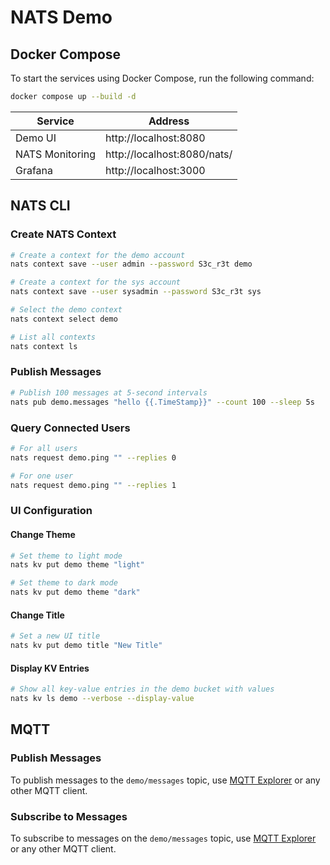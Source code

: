 # NATS Demo

## Docker Compose

To start the services using Docker Compose, run the following command:

```bash
docker compose up --build -d
```

| Service         | Address                     |
| --------------- | --------------------------- |
| Demo UI         | http://localhost:8080       |
| NATS Monitoring | http://localhost:8080/nats/ |
| Grafana         | http://localhost:3000       |

## NATS CLI

### Create NATS Context

```bash
# Create a context for the demo account
nats context save --user admin --password S3c_r3t demo

# Create a context for the sys account
nats context save --user sysadmin --password S3c_r3t sys

# Select the demo context
nats context select demo

# List all contexts
nats context ls
```

### Publish Messages

```bash
# Publish 100 messages at 5-second intervals
nats pub demo.messages "hello {{.TimeStamp}}" --count 100 --sleep 5s
```

### Query Connected Users

```bash
# For all users
nats request demo.ping "" --replies 0

# For one user
nats request demo.ping "" --replies 1
```

### UI Configuration

#### Change Theme

```bash
# Set theme to light mode
nats kv put demo theme "light"

# Set theme to dark mode
nats kv put demo theme "dark"
```

#### Change Title

```bash
# Set a new UI title
nats kv put demo title "New Title"
```

#### Display KV Entries

```bash
# Show all key-value entries in the demo bucket with values
nats kv ls demo --verbose --display-value
```

## MQTT

### Publish Messages

To publish messages to the `demo/messages` topic, use [MQTT Explorer](https://mqtt-explorer.com/) or any other MQTT client.

### Subscribe to Messages

To subscribe to messages on the `demo/messages` topic, use [MQTT Explorer](https://mqtt-explorer.com/) or any other MQTT client.
